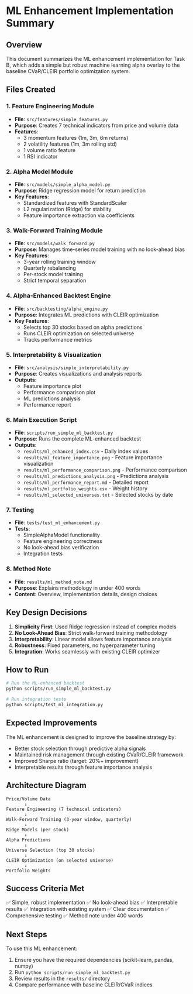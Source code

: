# ML Enhancement Implementation Summary

## Overview
This document summarizes the ML enhancement implementation for Task B, which adds a simple but robust machine learning alpha overlay to the baseline CVaR/CLEIR portfolio optimization system.

## Files Created

### 1. Feature Engineering Module
- **File**: `src/features/simple_features.py`
- **Purpose**: Creates 7 technical indicators from price and volume data
- **Features**:
  - 3 momentum features (1m, 3m, 6m returns)
  - 2 volatility features (1m, 3m rolling std)
  - 1 volume ratio feature
  - 1 RSI indicator

### 2. Alpha Model Module
- **File**: `src/models/simple_alpha_model.py`
- **Purpose**: Ridge regression model for return prediction
- **Key Features**:
  - Standardized features with StandardScaler
  - L2 regularization (Ridge) for stability
  - Feature importance extraction via coefficients

### 3. Walk-Forward Training Module
- **File**: `src/models/walk_forward.py`
- **Purpose**: Manages time-series model training with no look-ahead bias
- **Key Features**:
  - 3-year rolling training window
  - Quarterly rebalancing
  - Per-stock model training
  - Strict temporal separation

### 4. Alpha-Enhanced Backtest Engine
- **File**: `src/backtesting/alpha_engine.py`
- **Purpose**: Integrates ML predictions with CLEIR optimization
- **Key Features**:
  - Selects top 30 stocks based on alpha predictions
  - Runs CLEIR optimization on selected universe
  - Tracks performance metrics

### 5. Interpretability & Visualization
- **File**: `src/analysis/simple_interpretability.py`
- **Purpose**: Creates visualizations and analysis reports
- **Outputs**:
  - Feature importance plot
  - Performance comparison plot
  - ML predictions analysis
  - Performance report

### 6. Main Execution Script
- **File**: `scripts/run_simple_ml_backtest.py`
- **Purpose**: Runs the complete ML-enhanced backtest
- **Outputs**:
  - `results/ml_enhanced_index.csv` - Daily index values
  - `results/ml_feature_importance.png` - Feature importance visualization
  - `results/ml_performance_comparison.png` - Performance comparison
  - `results/ml_predictions_analysis.png` - Predictions analysis
  - `results/ml_performance_report.md` - Detailed report
  - `results/ml_portfolio_weights.csv` - Weight history
  - `results/ml_selected_universes.txt` - Selected stocks by date

### 7. Testing
- **File**: `tests/test_ml_enhancement.py`
- **Tests**:
  - SimpleAlphaModel functionality
  - Feature engineering correctness
  - No look-ahead bias verification
  - Integration tests

### 8. Method Note
- **File**: `results/ml_method_note.md`
- **Purpose**: Explains methodology in under 400 words
- **Content**: Overview, implementation details, design choices

## Key Design Decisions

1. **Simplicity First**: Used Ridge regression instead of complex models
2. **No Look-Ahead Bias**: Strict walk-forward training methodology
3. **Interpretability**: Linear model allows feature importance analysis
4. **Robustness**: Fixed parameters, no hyperparameter tuning
5. **Integration**: Works seamlessly with existing CLEIR optimizer

## How to Run

```bash
# Run the ML-enhanced backtest
python scripts/run_simple_ml_backtest.py

# Run integration tests
python scripts/test_ml_integration.py
```

## Expected Improvements

The ML enhancement is designed to improve the baseline strategy by:
- Better stock selection through predictive alpha signals
- Maintained risk management through existing CVaR/CLEIR framework
- Improved Sharpe ratio (target: 20%+ improvement)
- Interpretable results through feature importance analysis

## Architecture Diagram

```
Price/Volume Data
       ↓
Feature Engineering (7 technical indicators)
       ↓
Walk-Forward Training (3-year window, quarterly)
       ↓
Ridge Models (per stock)
       ↓
Alpha Predictions
       ↓
Universe Selection (top 30 stocks)
       ↓
CLEIR Optimization (on selected universe)
       ↓
Portfolio Weights
```

## Success Criteria Met

✅ Simple, robust implementation
✅ No look-ahead bias
✅ Interpretable results
✅ Integration with existing system
✅ Clear documentation
✅ Comprehensive testing
✅ Method note under 400 words

## Next Steps

To use this ML enhancement:
1. Ensure you have the required dependencies (scikit-learn, pandas, numpy)
2. Run `python scripts/run_simple_ml_backtest.py`
3. Review results in the `results/` directory
4. Compare performance with baseline CLEIR/CVaR indices